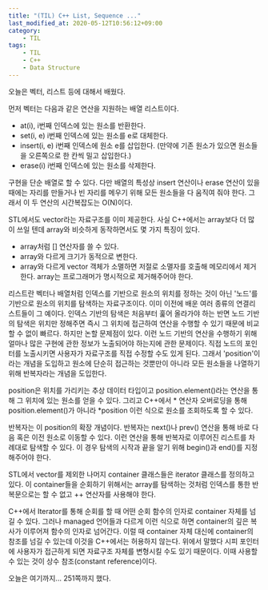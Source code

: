 ```yaml
---
title: "(TIL) C++ List, Sequence ..."
last_modified_at: 2020-05-12T10:56:12+09:00
category: 
    - TIL
tags:
    - TIL
    - C++
    - Data Structure
---
```


오늘은 벡터, 리스트 등에 대해서 배웠다.

먼저 벡터는 다음과 같은 연산을 지원하는 배열 리스트이다.

- at(i), i번째 인덱스에 있는 원소를 반환한다.
- set(i, e) i번째 인덱스에 있는 원소를 e로 대체한다.
- insert(i, e) i번째 인덱스에 원소 e를 삽입한다. (만약에 기존 원소가 있으면 원소들을 오른쪽으로 한 칸씩 밀고 삽입한다.)
- erase(i) i번째 인덱스에 있는 원소를 삭제한다.

구현을 단순 배열로 할 수 있다. 다만 배열의 특성상 insert 연산이나 erase 연산이 있을 때에는 자리를 만들거나 빈 자리를 메우기 위해 모든 원소들을 다 움직여 줘야 한다. 그래서 이 두 연산의 시간복잡도는 O(N)이다.

STL에서도 vector라는 자료구조를 이미 제공한다. 사실 C++에서는 array보다 더 많이 쓰일 텐데 array와 비슷하게 동작하면서도 몇 가지 특징이 있다.

- array처럼 [] 연산자를 쓸 수 있다.
- array와 다르게 크기가 동적으로 변한다.
- array와 다르게 vector 객체가 소멸하면 저절로 소멸자를 호출해 메모리에서 제거한다. array는 프로그래머가 명시적으로 제거해주어야 한다.

리스트란 벡터나 배열처럼 인덱스를 기반으로 원소의 위치를 정하는 것이 아닌 '노드'를 기반으로 원소의 위치를 탐색하는 자료구조이다. 이미 이전에 배운 여러 종류의 연결리스트들이 그 예이다. 인덱스 기반의 탐색은 처음부터 훑어 올라가야 하는 반면 노드 기반의 탐색은 위치만 정해주면 즉시 그 위치에 접근하여 연산을 수행할 수 있기 때문에 비교할 수 없이 빠르다. 하지만 논할 문제점이 있다. 이런 노드 기반의 연산을 수행하기 위해 얼마나 많은 구현에 관한 정보가 노출되어야 하는지에 관한 문제이다. 직접 노드의 포인터를 노출시키면 사용자가 자료구조를 직접 수정할 수도 있게 된다. 그래서 'position'이라는 개념을 도입하고 원소에 단순히 접근하는 것뿐만이 아니라 모든 원소들을 나열하기 위해 반복자라는 개념을 도입한다.

position은 위치를 가리키는 추상 데이터 타입이고 position.element()라는 연산을 통해 그 위치에 있는 원소를 얻을 수 있다. 그리고 C++에서 \* 연산자 오버로딩을 통해 position.element()가 아니라 \*position 이런 식으로 원소를 조회하도록 할 수 있다.

반복자는 이 position의 확장 개념이다. 반복자는 next()나 prev() 연산을 통해 바로 다음 혹은 이전 원소로 이동할 수 있다. 이런 연산을 통해 반복자로 이루어진 리스트를 차례대로 탐색할 수 있다. 이 경우 탐색의 시작과 끝을 알기 위해 begin()과 end()를 지정해주어야 한다.

STL에서 vector를 제외한 나머지 container 클래스들은 iterator 클래스를 정의하고 있다. 이 container들을 순회하기 위해서는 array를 탐색하는 것처럼 인덱스를 통한 반복문으로는 할 수 없고 ++ 연산자를 사용해야 한다.

C++에서 Iterator를 통해 순회를 할 때 어떤 순회 함수의 인자로 container 자체를 넘길 수 있다. 그러나 managed 언어들과 다르게 이런 식으로 하면 container의 깊은 복사가 이루어져 함수의 인자로 넘어간다. 이럴 때 container 자체 대신에 container의 참조를 넘길 수 있는데 이것을 C++에서는 허용하지 않는다. 위에서 말했다 시피 포인터에 사용자가 접근하게 되면 자료구조 자체를 변형시킬 수도 있기 때문이다. 이때 사용할 수 있는 것이 상수 참조(constant reference)이다.

오늘은 여기까지... 251쪽까지 했다.